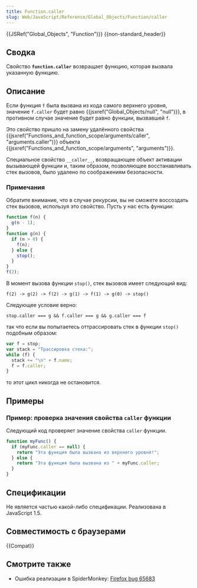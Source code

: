 ```yaml
---
title: Function.caller
slug: Web/JavaScript/Reference/Global_Objects/Function/caller
---
```


{{JSRef("Global_Objects", "Function")}} {{non-standard_header}}

## Сводка

Свойство **`function.caller`** возвращает функцию, которая вызвала указанную функцию.

## Описание

Если функция `f` была вызвана из кода самого верхнего уровня, значение `f.caller` будет равно {{jsxref("Global_Objects/null", "null")}}, в противном случае значение будет равно функции, вызвавшей `f`.

Это свойство пришло на замену удалённого свойства {{jsxref("Functions_and_function_scope/arguments/caller", "arguments.caller")}} объекта {{jsxref("Functions_and_function_scope/arguments", "arguments")}}.

Специальное свойство `__caller__`, возвращающее объект активации вызывающей функции и, таким образом, позволяющее восстанавливать стек вызовов, было удалено по соображениям безопасности.

### Примечания

Обратите внимание, что в случае рекурсии, вы не сможете воссоздать стек вызовов, используя это свойство. Пусть у нас есть функции:

```js
function f(n) {
  g(n - 1);
}
function g(n) {
  if (n > 0) {
    f(n);
  } else {
    stop();
  }
}
f(2);
```

В момент вызова функции `stop()`, стек вызовов имеет следующий вид:

```
f(2) -> g(2) -> f(2) -> g(1) -> f(1) -> g(0) -> stop()
```

Следующее условие верно:

```
stop.caller === g && f.caller === g && g.caller === f
```

так что если вы попытаетесь оттрассировать стек в функции `stop()` подобным образом:

```js
var f = stop;
var stack = "Трассировка стека:";
while (f) {
  stack += "\n" + f.name;
  f = f.caller;
}
```

то этот цикл никогда не остановится.

## Примеры

### Пример: проверка значения свойства `caller` функции

Следующий код проверяет значение свойства `caller` функции.

```js
function myFunc() {
  if (myFunc.caller == null) {
    return "Эта функция была вызвана из верхнего уровня!";
  } else {
    return "Эта функция была вызвана из " + myFunc.caller;
  }
}
```

## Спецификации

Не является частью какой-либо спецификации. Реализована в JavaScript 1.5.

## Совместимость с браузерами

{{Compat}}

## Смотрите также

- Ошибка реализации в SpiderMonkey: [Firefox bug 65683](https://bugzil.la/65683)
